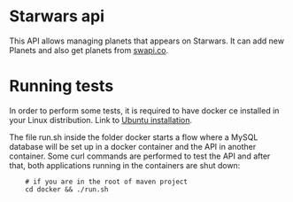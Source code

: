 # Starwars api

This API allows managing planets that appears on Starwars. It can add new Planets and also get planets from [swapi.co](https://swapi.co/). 

# Running tests 
In order to perform some tests, it is required to have docker ce installed in your Linux distribution. Link to [Ubuntu installation](https://docs.docker.com/v17.12/install/linux/docker-ce/ubuntu/#install-docker-ce-1). 

The file run.sh inside the folder docker starts a flow where a MySQL database will be set up in a docker container and the API in another container. Some curl commands are performed to test the API and after that, both applications running in the containers are shut down:

```
	# if you are in the root of maven project
	cd docker && ./run.sh
```
